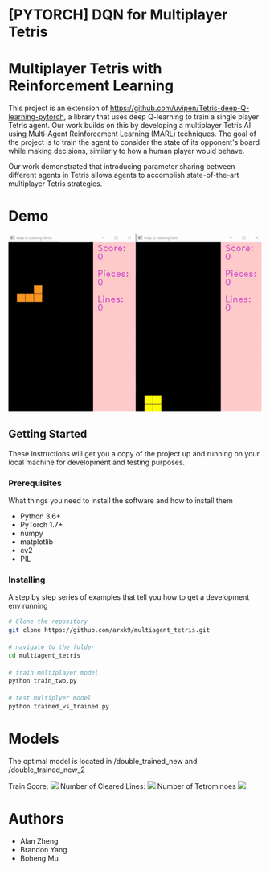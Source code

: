 # [PYTORCH] DQN for Multiplayer Tetris

# Multiplayer Tetris with Reinforcement Learning

This project is an extension of https://github.com/uvipen/Tetris-deep-Q-learning-pytorch, a library that uses deep Q-learning to train a single player Tetris agent. Our work builds on this by developing a multiplayer Tetris AI using Multi-Agent Reinforcement Learning (MARL) techniques. The goal of the project is to train the agent to consider the state of its opponent's board while making decisions, similarly to how a human player would behave.

Our work demonstrated that introducing parameter sharing between different agents in Tetris allows agents to accomplish state-of-the-art multiplayer Tetris strategies. 

# Demo
![](https://github.com/arxk9/multiagent_tetris/blob/main/demo/trained_agents.gif)

## Getting Started

These instructions will get you a copy of the project up and running on your local machine for development and testing purposes.

### Prerequisites

What things you need to install the software and how to install them

- Python 3.6+
- PyTorch 1.7+
- numpy 
- matplotlib
- cv2
- PIL

### Installing

A step by step series of examples that tell you how to get a development env running

```bash
# Clone the repository
git clone https://github.com/arxk9/multiagent_tetris.git

# navigate to the folder
cd multiagent_tetris

# train multiplayer model
python train_two.py

# test multiplyer model
python trained_vs_trained.py
```

# Models
The optimal model is located in /double_trained_new and /double_trained_new_2

Train Score:
![](https://github.com/branyang02/multiagent_tetris/blob/main/LeakyReLU_50k_results/Train_Score.svg)
Number of Cleared Lines:
![](https://github.com/branyang02/multiagent_tetris/blob/main/LeakyReLU_50k_results/Train_Cleared_lines.svg)
Number of Tetrominoes
![](https://github.com/branyang02/multiagent_tetris/blob/main/LeakyReLU_50k_results/Train_Tetrominoes.svg)



# Authors
* Alan Zheng
* Brandon Yang
* Boheng Mu

